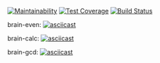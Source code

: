 [![Maintainability](https://api.codeclimate.com/v1/badges/47b889bb398b1b03ca48/maintainability)](https://codeclimate.com/github/Onlyal33/backend-project-lvl1/maintainability)
[![Test Coverage](https://api.codeclimate.com/v1/badges/47b889bb398b1b03ca48/test_coverage)](https://codeclimate.com/github/Onlyal33/backend-project-lvl1/test_coverage)
[![Build Status](https://travis-ci.org/Onlyal33/backend-project-lvl1.svg?branch=master)](https://travis-ci.org/Onlyal33/backend-project-lvl1)

brain-even:
[![asciicast](https://asciinema.org/a/JaWEQfmG9OMKJrhqEVH28Yf1D.svg)](https://asciinema.org/a/JaWEQfmG9OMKJrhqEVH28Yf1D)

brain-calc:
[![asciicast](https://asciinema.org/a/ODe4fWtcXMffskwp5MBCtk36n.svg)](https://asciinema.org/a/ODe4fWtcXMffskwp5MBCtk36n)

brain-gcd:
[![asciicast](https://asciinema.org/a/h3A9x7mnt9o5ubAiBrQ4LTREN.svg)](https://asciinema.org/a/h3A9x7mnt9o5ubAiBrQ4LTREN)
